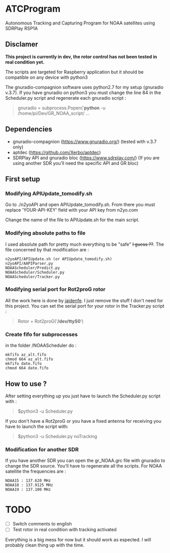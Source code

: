 # ATCProgram
Autonomous Tracking and Capturing Program for NOAA satellites using SDRPlay RSP1A

## Disclamer

**This project is currently in dev, the rotor control has not been tested in real condition yet.**

The scripts are targeted for Raspberry application but it should be compatible on any device with python3

The gnuradio-compagnion software uses python2.7 for my setup (gnuradio v.3.7). If you have gnuradio on python3 you must change the line 84 in the Scheduler.py script and regenerate each gnuradio script :
> gnuradio = subprocess.Popen('**python** -u /home/pi/Dev/GR_NOAA_script/ ...

## Dependencies

- gnuradio-compagnion (https://www.gnuradio.org/) (tested with v.3.7 only)
- aptdec (https://github.com/Xerbo/aptdec)
- SDRPlay API and gnuradio bloc (https://www.sdrplay.com/) (If you are using another SDR you'll need the specific API and GR bloc)

## First setup

### Modifying APIUpdate_tomodify.sh

Go to ./n2yoAPI and open APIUpdate_tomodify.sh. From there you must replace 'YOUR-API-KEY' field with your API key from n2yo.com

Change the name of the file to APIUpdate.sh for the main script.

### Modifying absolute paths to file

I used absolute path for pretty much everything to be "safe" ~~I guess ??~~. The file concerned by that modification are :
```
n2yoAPI/APIUpdate.sh (or APIUpdate_tomodify.sh)
n2yoAPI/AAPIParser.py
NOAAScheduler/Predict.py
NOAAScheduler/Scheduler.py
NOAAScheduler/Tracker.py
```
### Modifying serial port for Rot2proG rotor

All the work here is done by [jaidenfe](https://github.com/jaidenfe/rot2proG). I just remove the stuff I don't need for this project. You can set the serial port for your rotor in the Tracker.py script :

> Rotor = Rot2proG('**/dev/ttyS0**')

### Create fifo for subprocesses

in the folder /NOAAScheduler do :

```
mkfifo az_alt.fifo
chmod 664 az_alt.fifo
mkfifo date.fifo
chmod 664 date.fifo
```

## How to use ?

After setting everything up you just have to launch the Scheduler.py script with :

> $python3 -u Scheduler.py

If you don't have a Rot2proG or you have a fixed antenna for receiving you have to launch the script with:

> $python3 -u Scheduler.py noTracking

### Modification for another SDR 

If you have another SDR you can open the gr_NOAA.grc file with gnuradio to change the SDR source. You'll have to regenerate all the scripts. For NOAA satellite the frequencies are :

```
NOAA15 : 137.620 MHz
NOAA18 : 137.9125 MHz
NOAA19 : 137.100 MHz
```

# TODO

- [ ] Switch comments to english
- [ ] Test rotor in real condition with tracking activated

Everything is a big mess for now but it should work as espected. I will probably clean thing up with the time.
